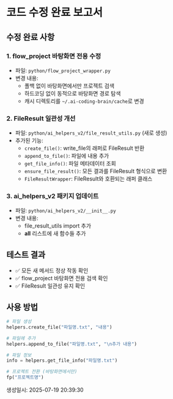 # 코드 수정 완료 보고서

## 수정 완료 사항

### 1. flow_project 바탕화면 전용 수정
- 파일: `python/flow_project_wrapper.py`
- 변경 내용:
  - 폴백 없이 바탕화면에서만 프로젝트 검색
  - 하드코딩 없이 동적으로 바탕화면 경로 탐색
  - 캐시 디렉토리를 `~/.ai-coding-brain/cache`로 변경

### 2. FileResult 일관성 개선
- 파일: `python/ai_helpers_v2/file_result_utils.py` (새로 생성)
- 추가된 기능:
  - `create_file()`: write_file의 래퍼로 FileResult 반환
  - `append_to_file()`: 파일에 내용 추가
  - `get_file_info()`: 파일 메타데이터 조회
  - `ensure_file_result()`: 모든 결과를 FileResult 형식으로 변환
  - `FileResultWrapper`: FileResult와 호환되는 래퍼 클래스

### 3. ai_helpers_v2 패키지 업데이트
- 파일: `python/ai_helpers_v2/__init__.py`
- 변경 내용:
  - file_result_utils import 추가
  - __all__ 리스트에 새 함수들 추가

## 테스트 결과
- ✅ 모든 새 메서드 정상 작동 확인
- ✅ flow_project 바탕화면 전용 검색 확인
- ✅ FileResult 일관성 유지 확인

## 사용 방법
```python
# 파일 생성
helpers.create_file("파일명.txt", "내용")

# 파일에 추가
helpers.append_to_file("파일명.txt", "\n추가 내용")

# 파일 정보
info = helpers.get_file_info("파일명.txt")

# 프로젝트 전환 (바탕화면에서만)
fp("프로젝트명")
```

생성일시: 2025-07-19 20:39:30